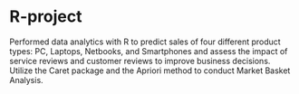 # R-project
Performed data analytics with R to predict sales of four different product types: PC, Laptops, Netbooks, 
and Smartphones and assess the impact of service reviews and customer reviews to improve business 
decisions.
Utilize the Caret package and the Apriori method to conduct Market Basket Analysis.

